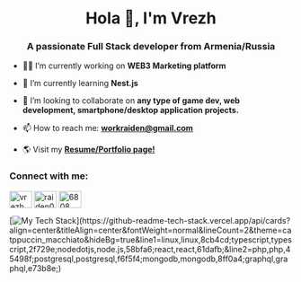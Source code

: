 <h1 align="center">Hola 🖖, I'm Vrezh</h1>
<h3 align="center">A passionate Full Stack developer from Armenia/Russia</h3>

- 👨‍💻 I’m currently working on **WEB3 Marketing platform**

- 📖 I’m currently learning **Nest.js**

- 👯 I’m looking to collaborate on **any type of game dev, web development, smartphone/desktop application projects.**

- 📫 How to reach me: **workraiden@gmail.com**

- 🌎 Visit my [**Resume/Portfolio page!**](https://raiden0456-resume.vercel.app/) 

<h3 align="left">Connect with me:</h3>
<p align="left">
<a href="https://linkedin.com/in/raiden-babakekhian" target="blank"><img align="center" src="https://raw.githubusercontent.com/rahuldkjain/github-profile-readme-generator/master/src/images/icons/Social/linked-in-alt.svg" alt="vrezh babakekhian" height="30" width="40" /></a>
<a href="https://instagram.com/raiden0456" target="blank"><img align="center" src="https://raw.githubusercontent.com/rahuldkjain/github-profile-readme-generator/master/src/images/icons/Social/instagram.svg" alt="raiden0456" height="30" width="40" /></a>
<a href="https://discord.gg/6808" target="blank"><img align="center" src="https://raw.githubusercontent.com/rahuldkjain/github-profile-readme-generator/master/src/images/icons/Social/discord.svg" alt="6808" height="30" width="40" /></a>
</p>

[![My Tech Stack](https://github-readme-tech-stack.vercel.app/api/cards?align=center&titleAlign=center&fontWeight=normal&lineCount=2&theme=catppuccin_macchiato&hideBg=true&line1=linux,linux,8cb4cd;typescript,typescript,2f729e;nodedotjs,node.js,58bfa6;react,react,61dafb;&line2=php,php,45498f;postgresql,postgresql,f6f5f4;mongodb,mongodb,8ff0a4;graphql,graphql,e73b8e;)](https://github-readme-tech-stack.vercel.app/api/cards?align=center&titleAlign=center&fontWeight=normal&lineCount=2&theme=catppuccin_macchiato&hideBg=true&line1=linux,linux,8cb4cd;typescript,typescript,2f729e;nodedotjs,node.js,58bfa6;react,react,61dafb;&line2=php,php,45498f;postgresql,postgresql,f6f5f4;mongodb,mongodb,8ff0a4;graphql,graphql,e73b8e;)
